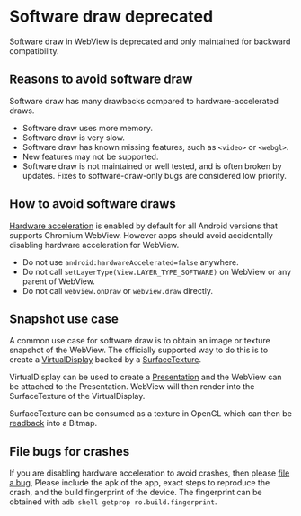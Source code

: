 # Software draw deprecated

Software draw in WebView is deprecated and only maintained for backward
compatibility.

## Reasons to avoid software draw

Software draw has many drawbacks compared to hardware-accelerated draws.

*   Software draw uses more memory.
*   Software draw is very slow.
*   Software draw has known missing features, such as `<video>` or `<webgl>`.
*   New features may not be supported.
*   Software draw is not maintained or well tested, and is often broken
    by updates. Fixes to software-draw-only bugs are considered low priority.

## How to avoid software draws

[Hardware acceleration](https://developer.android.com/guide/topics/graphics/hardware-accel)
is enabled by default for all Android versions that supports Chromium WebView.
However apps should avoid accidentally disabling hardware acceleration for
WebView.

*   Do not use `android:hardwareAccelerated=false` anywhere.
*   Do not call `setLayerType(View.LAYER_TYPE_SOFTWARE)` on WebView or any
    parent of WebView.
*   Do not call `webview.onDraw` or `webview.draw` directly.

## Snapshot use case

A common use case for software draw is to obtain an image or texture snapshot
of the WebView. The officially supported way to do this is to create a
[VirtualDisplay](https://developer.android.com/reference/android/hardware/display/VirtualDisplay)
backed by a [SurfaceTexture](https://developer.android.com/reference/android/graphics/SurfaceTexture).

VirtualDisplay can be used to create a [Presentation](https://developer.android.com/reference/android/app/Presentation)
and the WebView can be attached to the Presentation. WebView will then render
into the SurfaceTexture of the VirtualDisplay.

SurfaceTexture can be consumed as a texture in OpenGL which can then be
[readback](https://developer.android.com/reference/javax/microedition/khronos/opengles/GL10.html#glReadPixels\(int,%20int,%20int,%20int,%20int,%20int,%20java.nio.Buffer\))
into a Bitmap.

## File bugs for crashes

If you are disabling hardware acceleration to avoid crashes, then please [file a
bug](/android_webview/docs/bugreport.md), Please include the apk of the app,
exact steps to reproduce the crash, and the build fingerprint of the device. The
fingerprint can be obtained with `adb shell getprop ro.build.fingerprint`.
